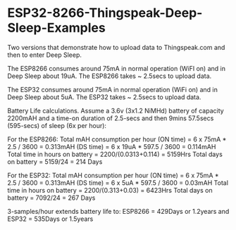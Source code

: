 # ESP32-8266-Thingspeak-Deep-Sleep-Examples

Two versions that demonstrate how to upload data to Thingspeak.com and then to enter Deep Sleep.

The ESP8266 consumes around 75mA in normal operation (WiFI on) and in Deep Sleep about 19uA. The ESP8266 takes ~ 2.5secs to upload data.

The ESP32 consumes around 75mA in normal operation (WiFi on) and in Deep Sleep about 5uA. The ESP32 takes ~ 2.5secs to upload data.

Battery Life calculations. Assume a 3.6v (3x1.2 NiMHd) battery of capacity 2200mAH and a time-on duration of 2.5-secs and
then 9mins 57.5secs (595-secs) of sleep (6x per hour):

For the ESP8266: Total mAH consumption per hour
 (ON time) = 6 x 75mA * 2.5 / 3600 = 0.313mAH
 (DS time) = 6 x 19uA * 597.5 / 3600 = 0.114mAH
 Total time in hours on battery = 2200/(0.0313+0.114) = 5159Hrs
 Total days on battery = 5159/24 = 214 Days

For the ESP32: Total mAH consumption per hour
 (ON time) = 6 x 75mA * 2.5 / 3600 = 0.313mAH
 (DS time) = 6 x  5uA * 597.5 / 3600 = 0.03mAH
 Total time in hours on battery = 2200/(0.313+0.03) = 6423Hrs
 Total days on battery = 7092/24 = 267 Days
 
 3-samples/hour extends battery life to: ESP8266 = 429Days or 1.2years and ESP32 = 535Days  or 1.5years
 
        
        
        
        
        
        
        
        
        
        
        
